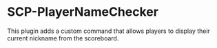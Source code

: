 # SCP-PlayerNameChecker
This plugin adds a custom command that allows players to display their current nickname from the scoreboard.
